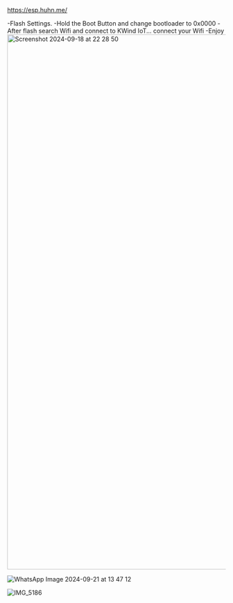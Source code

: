 https://esp.huhn.me/

-Flash Settings.
-Hold the Boot Button
and change bootloader to 0x0000
-After flash search Wifi and connect to KWind IoT... connect your Wifi
-Enjoy
<img width="1235" alt="Screenshot 2024-09-18 at 22 28 50" src="https://github.com/user-attachments/assets/e1c62184-66ea-4861-800d-80b51a63429e">

![WhatsApp Image 2024-09-21 at 13 47 12](https://github.com/user-attachments/assets/a71d46e5-33da-4f2b-b022-78cb3d424ec3)

![IMG_5186](https://github.com/user-attachments/assets/e8ef6494-38d3-4a91-8002-e31607693537)
